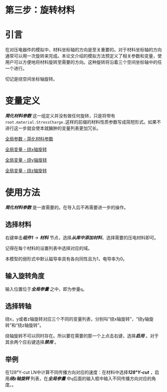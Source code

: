 # 第三步：旋转材料

# 引言

在对压电器件的模拟中，材料坐标轴的方向是至关重要的。对于材料坐标轴的方向通常可以用一次旋转来完成。本论文介绍的模拟方法预定义了相关参数和变量，使用户可以方便地将材料旋转至需要的方向。这种旋转将沿着三个空间坐标轴中的任一个进行。

切记是绕空间坐标轴旋转。

# 变量定义

***简化材料参数*** 这一组定义并没有做任何旋转，只是将带有`root.material.StressCharge.`这样的前缀的材料性质参数写成简短形式。如果不进行这一步就会使本就臃肿的变量列表更加冗长。

[全局参数 - 简化材料参数](%E7%AC%AC%E4%B8%89%E6%AD%A5%EF%BC%9A%E6%97%8B%E8%BD%AC%E6%9D%90%E6%96%99%208880e19e7ea34c9fbdfc31ae601f6d40/%E5%85%A8%E5%B1%80%E5%8F%82%E6%95%B0%20-%20%E7%AE%80%E5%8C%96%E6%9D%90%E6%96%99%E5%8F%82%E6%95%B0%20e4145526d4454246a48af97a0904a5d8.md)

[ 全局变量 - 绕x轴旋转](%E7%AC%AC%E4%B8%89%E6%AD%A5%EF%BC%9A%E6%97%8B%E8%BD%AC%E6%9D%90%E6%96%99%208880e19e7ea34c9fbdfc31ae601f6d40/%E5%85%A8%E5%B1%80%E5%8F%98%E9%87%8F%20-%20%E7%BB%95x%E8%BD%B4%E6%97%8B%E8%BD%AC%2008c905bfc6224897ba81a1a52768e67a.md)

[全局变量 - 绕y轴旋转](%E7%AC%AC%E4%B8%89%E6%AD%A5%EF%BC%9A%E6%97%8B%E8%BD%AC%E6%9D%90%E6%96%99%208880e19e7ea34c9fbdfc31ae601f6d40/%E5%85%A8%E5%B1%80%E5%8F%98%E9%87%8F%20-%20%E7%BB%95y%E8%BD%B4%E6%97%8B%E8%BD%AC%20d7bbfb98bae7435c8e40b3ee0c41b317.md)

[全局变量 - 绕z轴旋转](%E7%AC%AC%E4%B8%89%E6%AD%A5%EF%BC%9A%E6%97%8B%E8%BD%AC%E6%9D%90%E6%96%99%208880e19e7ea34c9fbdfc31ae601f6d40/%E5%85%A8%E5%B1%80%E5%8F%98%E9%87%8F%20-%20%E7%BB%95z%E8%BD%B4%E6%97%8B%E8%BD%AC%207df6390a5e7c4a449b7d60185a8fe2a9.md)

# 使用方法

***简化材料参数*** 是一直需要的。在导入后不再需要进一步的操作。

## 选择材料

右键单击***组件1*** → ***材料*** 节点，选择***从库中添加材料***，选择需要的压电材料即可。

记得在每个材料的设置列表中选择对应的域。

本模型的弱形式中默认磁导率具有各向同性且为1，电导率为0。

## 输入旋转角度

输入位置位于***全局参量*** 之中，即为参量`q`。

## 选择转轴

绕x，y或者z轴旋转对应三个不同的变量列表，分别叫“绕x轴旋转”，“绕y轴旋转”和“绕z轴旋转”。

绕轴旋转不可以同时存在。所以要在需要的那一个上点击右键，选择***启用*** 。对于其余两个应右键选择***禁用*** 。

## 举例

在128°Y-cut LN中计算不同传播方向对应的速度：在材料中选择***128°Y-cut*** ，启用***绕z轴旋转*** 列表，在***全局参量*** 中`q`后面的输入框中输入不同传播方向对应的角度。。